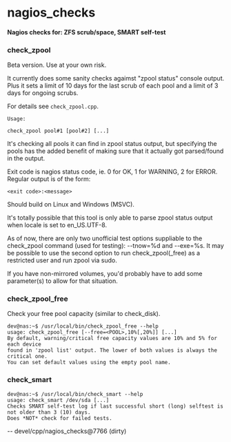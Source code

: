# nagios_checks

#### Nagios checks for: ZFS scrub/space, SMART self-test

### check_zpool

Beta version. Use at your own risk.

It currently does some sanity checks agaimst "zpool status"
console output. Plus it sets a limit of 10 days for the last
scrub of each pool and a limit of 3 days for ongoing scrubs.

For details see `check_zpool.cpp`.

    Usage:
    
    check_zpool pool#1 [pool#2] [...]

It's checking all pools it can find in zpool status output,
but specifying the pools has the added benefit of making
sure that it actually got parsed/found in the output.

Exit code is nagios status code, ie. 0 for OK, 1 for WARNING,
2 for ERROR. Regular output is of the form:

    <exit code>:<message>

Should build on Linux and Windows (MSVC).

It's totally possible that this tool is only able to parse
zpool status output when locale is set to en_US.UTF-8.

As of now, there are only two unofficial test options 
suppliable to the check_zpool command (used for testing):
--tnow=%d and --exe=%s. It may be possible to use the second
option to run check_zpool(_free) as a restricted user and
run zpool via sudo.

If you have non-mirrored volumes, you'd probably have to add some
parameter(s) to allow for that situation.

### check_zpool_free

Check your free pool capacity (similar to check_disk).

    dev@nas:~$ /usr/local/bin/check_zpool_free --help
    usage: check_zpool_free [--free=<POOL>,10%[,20%]] [...]
    By default, warning/critical free capacity values are 10% and 5% for each device
    found in 'zpool list' output. The lower of both values is always the critical one.
    You can set default values using the empty pool name.

### check_smart

    dev@nas:~$ /usr/local/bin/check_smart --help
    usage: check_smart /dev/sda [...]
    Checks SMART self-test log if last successful short (long) selftest is not older than 3 (10) days.
    Does *NOT* check for failed tests.



--
devel/cpp/nagios_checks@7766 (dirty)
